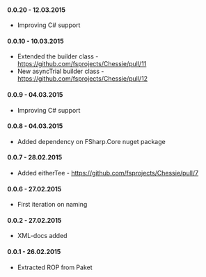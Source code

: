 #### 0.0.20 - 12.03.2015
* Improving C# support

#### 0.0.10 - 10.03.2015
* Extended the builder class - https://github.com/fsprojects/Chessie/pull/11
* New asyncTrial builder class - https://github.com/fsprojects/Chessie/pull/12

#### 0.0.9 - 04.03.2015
* Improving C# support

#### 0.0.8 - 04.03.2015
* Added dependency on FSharp.Core nuget package

#### 0.0.7 - 28.02.2015
* Added eitherTee - https://github.com/fsprojects/Chessie/pull/7

#### 0.0.6 - 27.02.2015
* First iteration on naming

#### 0.0.2 - 27.02.2015
* XML-docs added

#### 0.0.1 - 26.02.2015
* Extracted ROP from Paket
